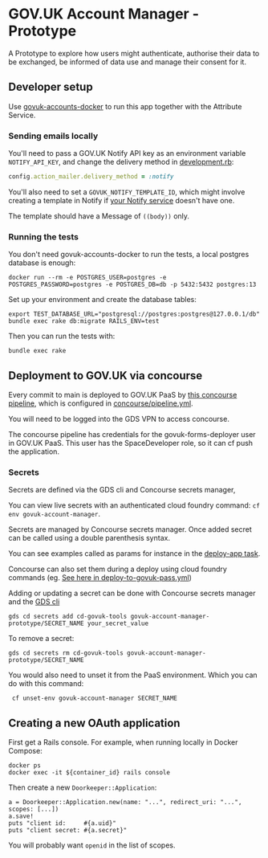 # GOV.UK Account Manager - Prototype

A Prototype to explore how users might authenticate, authorise their data to be exchanged, be informed of data use and manage their consent for it.

## Developer setup

Use [govuk-accounts-docker](https://github.com/alphagov/govuk-accounts-docker) to run this app together with the Attribute Service.

### Sending emails locally

You'll need to pass a GOV.UK Notify API key as an environment variable
`NOTIFY_API_KEY`, and change the delivery method in [development.rb][]:

```ruby
config.action_mailer.delivery_method = :notify
```

You'll also need to set a `GOVUK_NOTIFY_TEMPLATE_ID`, which might involve
creating a template in Notify if [your Notify service][] doesn't have one.

The template should have a Message of `((body))` only.

[development.rb]: config/environments/development.rb
[your Notify service]: https://www.notifications.service.gov.uk/accounts

### Running the tests

You don't need govuk-accounts-docker to run the tests, a local postgres database is enough:

```
docker run --rm -e POSTGRES_USER=postgres -e POSTGRES_PASSWORD=postgres -e POSTGRES_DB=db -p 5432:5432 postgres:13
```

Set up your environment and create the database tables:

```
export TEST_DATABASE_URL="postgresql://postgres:postgres@127.0.0.1/db"
bundle exec rake db:migrate RAILS_ENV=test
```

Then you can run the tests with:

```
bundle exec rake
```

## Deployment to GOV.UK via concourse

Every commit to main is deployed to GOV.UK PaaS by [this concourse pipeline](https://cd.gds-reliability.engineering/teams/govuk-tools/pipelines/govuk-account-manager-prototype), which is configured in [concourse/pipeline.yml](/concourse/pipeline.yml).

You will need to be logged into the GDS VPN to access concourse.

The concourse pipeline has credentials for the govuk-forms-deployer user in GOV.UK PaaS. This user has the SpaceDeveloper role, so it can cf push the application.

### Secrets

Secrets are defined via the GDS cli and Concourse secrets manager,

You can view live secrets with an authenticated cloud foundry command:
`cf env govuk-account-manager`.

Secrets are managed by Concourse secrets manager.
Once added secret can be called using a double parenthesis syntax.

You can see examples called as params for instance in the [deploy-app task](https://github.com/alphagov/govuk-account-manager-prototype/blob/main/concourse/pipeline.yaml#L25).

Concourse can also set them during a deploy using cloud foundry commands (eg. [See here in deploy-to-govuk-pass.yml](https://github.com/alphagov/govuk-account-manager-prototype/blob/main/concourse/tasks/deploy-to-govuk-paas.yml#L48:L58))

Adding or updating a secret can be done with Concourse secrets manager and the [GDS cli](https://docs.publishing.service.gov.uk/manual/get-started.html#3-install-gds-tooling)

```
gds cd secrets add cd-govuk-tools govuk-account-manager-prototype/SECRET_NAME your_secret_value
```

To remove a secret:

```
gds cd secrets rm cd-govuk-tools govuk-account-manager-prototype/SECRET_NAME
```

You would also need to unset it from the PaaS environment. Which you can do with this command:

```
 cf unset-env govuk-account-manager SECRET_NAME
```

## Creating a new OAuth application

First get a Rails console.  For example, when running locally in Docker Compose:

```
docker ps
docker exec -it ${container_id} rails console
```

Then create a new `Doorkeeper::Application`:

```
a = Doorkeeper::Application.new(name: "...", redirect_uri: "...", scopes: [...])
a.save!
puts "client id:     #{a.uid}"
puts "client secret: #{a.secret}"
```

You will probably want `openid` in the list of scopes.
